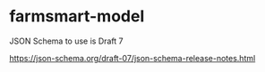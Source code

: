 # farmsmart-model

JSON Schema to use is Draft 7

https://json-schema.org/draft-07/json-schema-release-notes.html
